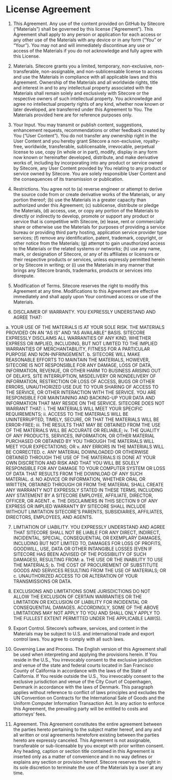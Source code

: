 
# License Agreement

1.	This Agreement. Any use of the content provided on GitHub by Sitecore (“Materials”) shall be governed by this license (“Agreement”). This Agreement shall apply to any person or application for each access or any other use of the Materials with any device or in any form (“You” or “Your”). You may not and will immediately discontinue any use or access of the Materials if you do not acknowledge and fully agree with this License. 

2.	Materials. Sitecore grants you a limited, temporary, non-exclusive, non-transferable, non-assignable, and non-sublicensable license to access and use the Materials in compliance with all applicable laws and this Agreement. Ownership of the Materials and all worldwide rights, title and interest in and to any intellectual property associated with the Materials shall remain solely and exclusively with Sitecore or the respective owners of such intellectual property. You acknowledge and agree no intellectual property rights of any kind, whether now known or later developed, are transferred under this Agreement to You. The Materials provided here are for reference purposes only.

3.	Your Input. You may transmit or publish content, suggestions, enhancement requests, recommendations or other feedback created by You (“User Content”). You do not transfer any ownership right in the User Content and you hereby grant Sitecore a non-exclusive, royalty-free, worldwide, transferable, sublicensable, irrevocable, perpetual license to use, copy (in whole or in part), modify, display in any form now known or hereinafter developed, distribute, and make derivative works of, including by incorporating into any product or service owned by Sitecore, any User Content provided by You relating to any product or service owned by Sitecore. You are solely responsible User Content and the consequences of its transmission or publication.

4.	Restrictions. You agree not to (a) reverse engineer or attempt to derive the source code from or create derivative works of the Materials, or any portion thereof; (b) use the Materials in a greater capacity than authorized under this Agreement; (c) sublicense, distribute or pledge the Materials, (d) access, use, or copy any portion of the Materials to directly or indirectly to develop, promote or support any product or service that is competitive with Sitecore, (e) lease, rent or commercially share or otherwise use the Materials for purposes of providing a service bureau or providing third party hosting, application service provider type services; (f) remove any identification, patent, trademark, copyright, or other notice from the Materials; (g) attempt to gain unauthorized access to the Materials or the related systems or networks; (h) use any name, mark, or designation of Sitecore, or any of its affiliates or licensors or their respective products or services, unless expressly permitted herein or by Sitecore in writing; or (i) use the Materials in any manner that brings any Sitecore brands, trademarks, products or services into disrepute. 

5.	Modification of Terms.  Sitecore reserves the right to modify this Agreement at any time. Modifications to this Agreement are effective immediately and shall apply upon Your continued access or use of the Materials.

6.	DISCLAIMER OF WARRANTY. YOU EXPRESSLY UNDERSTAND AND AGREE THAT:

a.	YOUR USE OF THE MATERIALS IS AT YOUR SOLE RISK. THE MATERIALS PROVIDED ON AN “AS IS” AND “AS AVAILABLE” BASIS. SITECORE EXPRESSLY DISCLAIMS ALL WARRANTIES OF ANY KIND, WHETHER EXPRESS OR IMPLIED, INCLUDING, BUT NOT LIMITED TO THE IMPLIED WARRANTIES OF MERCHANTABILITY, FITNESS FOR A PARTICULAR PURPOSE AND NON-INFRINGEMENT.
b.	SITECORE WILL MAKE REASONABLE EFFORTS TO MAINTAIN THE MATERIALS, HOWEVER, SITECORE IS NOT RESPONSIBLE FOR ANY DAMAGE, LOSS OF DATA, INFORMATION, REVENUE, OR OTHER HARM TO BUSINESS ARISING OUT OF DELAYS, SITE INTERRUPTION, MISDELIVERY OR NONDELIVERY OF INFORMATION, RESTRICTION OR LOSS OF ACCESS, BUGS OR OTHER ERRORS, UNAUTHORIZED USE DUE TO YOUR SHARING OF ACCESS TO THE SERVICE, OR OTHER INTERACTION WITH THE SERVICE. YOU ARE RESPONSIBLE FOR MAINTAINING AND BACKING-UP YOUR DATA AND INFORMATION THAT MAY RESIDE ON THE SERVICE. SITECORE DOES NOT WARRANT THAT:
i.	THE MATERIALS WILL MEET YOUR SPECIFIC REQUIREMENTS;
ii.	ACCESS TO THE MATERIALS WILL BE UNINTERRUPTED, TIMELY, SECURE, OR THAT THE MATERIALS WILL BE ERROR-FREE;
iii.	THE RESULTS THAT MAY BE OBTAINED FROM THE USE OF THE MATERIALS WILL BE ACCURATE OR RELIABLE;
iv.	THE QUALITY OF ANY PRODUCTS, SERVICES, INFORMATION, OR OTHER MATERIAL PURCHASED OR OBTAINED BY YOU THROUGH THE MATERIALS WILL MEET YOUR EXPECTATIONS; OR 
v.	ANY ERRORS IN THE MATERIALS WILL BE CORRECTED.
c.	ANY MATERIAL DOWNLOADED OR OTHERWISE OBTAINED THROUGH THE USE OF THE MATERIALS IS DONE AT YOUR OWN DISCRETION AND RISK AND THAT YOU WILL BE SOLELY RESPONSIBLE FOR ANY DAMAGE TO YOUR COMPUTER SYSTEM OR LOSS OF DATA THAT RESULTS FROM THE DOWNLOAD OF ANY SUCH MATERIAL.
d.	NO ADVICE OR INFORMATION, WHETHER ORAL OR WRITTEN, OBTAINED THROUGH OR FROM THE MATERIAL SHALL CREATE ANY WARRANTY NOT EXPRESSLY STATED IN THESE TERMS, INCLUDING ANY STATEMENT BY A SITECORE EMPLOYEE, AFFILIATE, DIRECTOR, OFFICER, OR AGENT.
e.	THE DISCLAIMERS IN THIS SECTION 9 OF ANY EXPRESS OR IMPLIED WARRANTY BY SITECORE SHALL INCLUDE WITHOUT LIMITATION SITECORE’S PARENTS, SUBSIDIARIES, AFFILIATES, DIRECTORS, EMPLOYEES, AND AGENTS. 

7.	LIMTIATION OF LIABILITY. YOU EXPRESSLY UNDERSTAND AND AGREE THAT SITECORE SHALL NOT BE LIABLE FOR ANY DIRECT, INDIRECT, INCIDENTAL, SPECIAL, CONSEQUENTIAL OR EXEMPLARY DAMAGES, INCLUDING BUT NOT LIMITED TO, DAMAGES FOR LOSS OF PROFITS, GOODWILL, USE, DATA OR OTHER INTANGIBLE LOSSES (EVEN IF SITECORE HAS BEEN ADVISED OF THE POSSIBILITY OF SUCH DAMAGES), RESULTING FROM:
a.	THE USE OR THE INABILITY TO USE THE MATERIALS;
b.	THE COST OF PROCUREMENT OF SUBSTITUTE GOODS AND SERVICES RESULTING FROM THE USE OF MATERIALS; OR
c.	UNAUTHORIZED ACCESS TO OR ALTERATION OF YOUR TRANSMISSIONS OR DATA.
8.	EXCLUSIONS AND LIMITATIONS
SOME JURISDICTIONS DO NOT ALLOW THE EXCLUSION OF CERTAIN WARRANTIES OR THE LIMITATION OR EXCLUSION OF LIABILITY FOR INCIDENTAL OR CONSEQUENTIAL DAMAGES. ACCORDINGLY, SOME OF THE ABOVE LIMITATIONS MAY NOT APPLY TO YOU AND SHALL ONLY APPLY TO THE FULLEST EXTENT PERMITTED UNDER THE APPLICABLE LAW(S).

9.	Export Control. Sitecore’s software, services, and content in the Materials may be subject to U.S. and international trade and export control laws. You agree to comply with all such laws. 

10.	Governing Law and Process. The English version of this Agreement shall be used when interpreting and applying the provisions herein. If You reside in the U.S., You irrevocably consent to the exclusive jurisdiction and venue of the state and federal courts located in San Francisco County of California in accordance with the laws of the State of California.  If You reside outside the U.S., You irrevocably consent to the exclusive jurisdiction and venue of the City Court of Copenhagen, Denmark in accordance with the laws of Denmark. This paragraph applies without reference to conflict of laws principles and excludes the UN Convention on Contracts for the International Sale of Goods and the Uniform Computer Information Transaction Act. In any action to enforce this Agreement, the prevailing party will be entitled to costs and attorneys’ fees. 

11.	Agreement. This Agreement constitutes the entire agreement between the parties hereto pertaining to the subject matter hereof, and any and all written or oral agreements heretofore existing between the parties hereto are expressly canceled. This Agreement is not assignable, transferable or sub-licensable by you except with prior written consent. Any heading, caption or section title contained in this Agreement is inserted only as a matter of convenience and in no way defines or explains any section or provision hereof. Sitecore reserves the right in its sole discretion to terminate the use of the Materials by a user at any time.